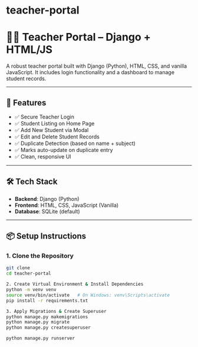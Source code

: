# teacher-portal
# 🧑‍🏫 Teacher Portal – Django + HTML/JS

A robust teacher portal built with Django (Python), HTML, CSS, and vanilla JavaScript. It includes login functionality and a dashboard to manage student records.

---

## 🚀 Features

- ✅ Secure Teacher Login
- ✅ Student Listing on Home Page
- ✅ Add New Student via Modal
- ✅ Edit and Delete Student Records
- ✅ Duplicate Detection (based on name + subject)
- ✅ Marks auto-update on duplicate entry
- ✅ Clean, responsive UI

---

## 🛠 Tech Stack

- **Backend**: Django (Python)
- **Frontend**: HTML, CSS, JavaScript (Vanilla)
- **Database**: SQLite (default)

---

## 📦 Setup Instructions

### 1. Clone the Repository

```bash
git clone 
cd teacher-portal

2. Create Virtual Environment & Install Dependencies
python -m venv venv
source venv/bin/activate   # On Windows: venv\Scripts\activate
pip install -r requirements.txt

3. Apply Migrations & Create Superuser
python manage.py makemigrations
python manage.py migrate
python manage.py createsuperuser

python manage.py runserver


